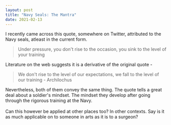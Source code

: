 ```yaml
---
layout: post
title: "Navy Seals: The Mantra"
date: 2021-02-13
---
```


I recently came across this quote, somewhere on Twitter, attributed to the Navy seals, atleast in the current form.

> Under pressure, you don't rise to the occasion, you sink to the level of your training

Literature on the web suggests it is a derivative of the original quote -

> We don't rise to the level of our expectations, we fall to the level of our training - Archilochus

Nevertheless, both of them convey the same thing. The quote tells a great deal about a soldier's mindset. The mindset they develop after going through the rigorous training at the Navy.
<br/><br/>
Can this however be applied at other places too? In other contexts. Say is it as much applicable on to someone in arts as it is to a surgeon?
